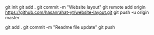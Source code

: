 <!-- When Initialize your project -->
git init
git add .
git commit -m "Website layout"
git remote add origin https://github.com/hasanrahat-yt/website-layout.git
git push -u origin master


<!-- Update Your Project -->
git add .
git commit -m "Readme file update"
git push 
